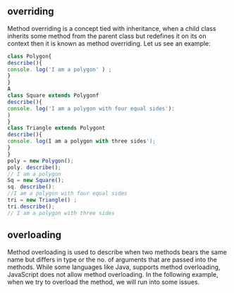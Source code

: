 ## overriding

Method overriding is a concept tied with inheritance, when a child class inherits some method from the parent class but redefines it on its on context then it is known as method overriding. Let us see an example:
```js
class Polygon{
describe(){
console. log('I am a polygon' ) ;
}
}
A
class Square extends Polygonf
describe(){
console. log('I am a polygon with four equal sides'):
)
}
class Triangle extends Polygont
describe(){
console. log(I am a polygon with three sides');
}
}
poly = new Polygon();
poly. describe();
// I am a polygon
Sq = new Square();
sq. describe():
//I am a polygon with four equal sides
tri = new Triangle() ;
tri.describe();
// I am a polygon with three sides
```
## overloading
Method overloading is used to describe when two methods bears the same name but differs in type or the no. of arguments that are passed into the methods. While some languages like Java, supports method overloading, JavaScript does not allow method overloading. In the following example, when we try to overload the method, we will run into some issues.